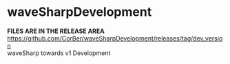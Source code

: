 # waveSharpDevelopment<br>
**FILES ARE IN THE RELEASE AREA**<br>
https://github.com/CorBer/waveSharpDevelopment/releases/tag/dev_version <br>
waveSharp towards v1 Development 
